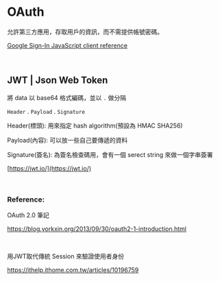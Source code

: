 # OAuth

允許第三方應用，存取用戶的資訊，而不需提供帳號密碼。

[Google Sign-In JavaScript client reference](https://developers.google.com/identity/sign-in/web/reference#googleauthissignedinlistenlistener)

<br />

## JWT | Json Web Token

將 data 以 base64 格式編碼，並以 `.` 做分隔

`Header` . `Payload` . `Signature`

Header(標頭): 用來指定 hash algorithm(預設為 HMAC SHA256)

Payload(內容): 可以放一些自己要傳遞的資料

Signature(簽名): 為簽名檢查碼用，會有一個 serect string 來做一個字串簽署

[https://jwt.io/](https://jwt.io/)

<br />

### Reference:

OAuth 2.0 筆記

https://blog.yorkxin.org/2013/09/30/oauth2-1-introduction.html

<br />

用JWT取代傳統 Session 來驗證使用者身份

https://ithelp.ithome.com.tw/articles/10196759
